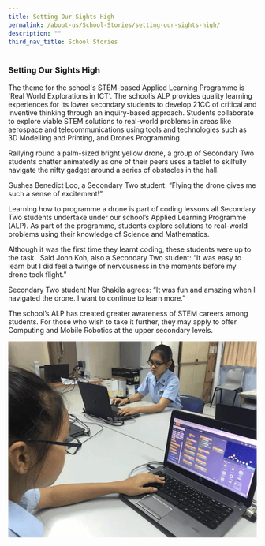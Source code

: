 ```yaml
---
title: Setting Our Sights High
permalink: /about-us/School-Stories/setting-our-sights-high/
description: ""
third_nav_title: School Stories
---
```

### Setting Our Sights High
The theme for the school's STEM-based Applied Learning Programme is 'Real World Explorations in ICT'. The school’s ALP provides quality learning experiences for its lower secondary students to develop 21CC of critical and inventive thinking through an inquiry-based approach. Students collaborate to explore viable STEM solutions to real-world problems in areas like aerospace and telecommunications using tools and technologies such as 3D Modelling and Printing, and Drones Programming.

  

Rallying round a palm-sized bright yellow drone, a group of Secondary Two students chatter animatedly as one of their peers uses a tablet to skilfully navigate the nifty gadget around a series of obstacles in the hall. 

Gushes Benedict Loo, a Secondary Two student: “Flying the drone gives me such a sense of excitement!” 

Learning how to programme a drone is part of coding lessons all Secondary Two students undertake under our school’s Applied Learning Programme (ALP). As part of the programme, students explore solutions to real-world problems using their knowledge of Science and Mathematics.

Although it was the first time they learnt coding, these students were up to the task.  Said John Koh, also a Secondary Two student: “It was easy to learn but I did feel a twinge of nervousness in the moments before my drone took flight.”  

Secondary Two student Nur Shakila agrees: “It was fun and amazing when I navigated the drone. I want to continue to learn more.”

The school’s ALP has created greater awareness of STEM careers among students. For those who wish to take it further, they may apply to offer Computing and Mobile Robotics at the upper secondary levels.

![](/images/drone%20gif.gif)